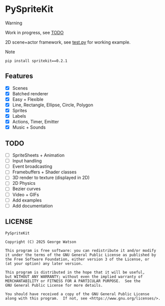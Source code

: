 # PySpriteKit

> [!WARNING]
> Work in progress, see [TODO](#todo)

2D scene+actor framework, see [test.py](https://github.com/takeiteasy/PySpriteKit/blob/master/test.py) for working example.

> [!NOTE]
> `pip install spritekit==0.2.1`

## Features

- [X] Scenes
- [X] Batched renderer
- [X] Easy + Flexible
- [X] Line, Rectangle, Ellipse, Circle, Polygon
- [X] Sprites
- [X] Labels
- [X] Actions, Timer, Emitter
- [X] Music + Sounds

## TODO

- [ ] SpriteSheets + Animation
- [ ] Input handling
- [ ] Event broadcasting
- [ ] Framebuffers + Shader classes
- [ ] 3D render to texture (displayed in 2D)
- [ ] 2D Physics
- [ ] Bezier curves
- [ ] Video + GIFs
- [ ] Add examples
- [ ] Add documentation

## LICENSE

```
PySpriteKit

Copyright (C) 2025 George Watson

This program is free software: you can redistribute it and/or modify
it under the terms of the GNU General Public License as published by
the Free Software Foundation, either version 3 of the License, or
(at your option) any later version.

This program is distributed in the hope that it will be useful,
but WITHOUT ANY WARRANTY; without even the implied warranty of
MERCHANTABILITY or FITNESS FOR A PARTICULAR PURPOSE.  See the
GNU General Public License for more details.

You should have received a copy of the GNU General Public License
along with this program.  If not, see <https://www.gnu.org/licenses/>.
```